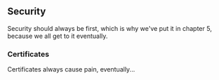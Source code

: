 ## Security

Security should always be first, which is why we've put it in chapter 5, because we all get to it eventually.

### Certificates

Certificates always cause pain, eventually...
